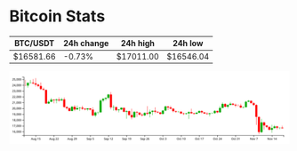 # Bitcoin Stats

BTC/USDT|24h change|24h high|24h low|
|---|---|---|---|
|$16581.66|-0.73%|$17011.00|$16546.04|

<img src="./chart.svg">

